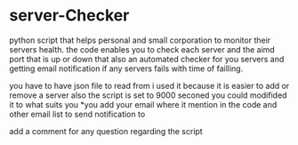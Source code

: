 # server-Checker
python script that helps personal and small corporation to monitor their servers health. 
the code enables you to check each server and the aimd port that is up or down that also an automated checker for you servers and getting  email notification 
if any servers fails with time of failling.

you have to have json file to read from i used it because it is easier to add or remove a server
also the script is set to 9000 seconed you could modifided it to what suits you 
*you add your email where it mention in the code and other email list to send notification to 

add a comment for any question regarding the script 
